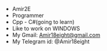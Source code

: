 - Amir2E
- Programmer
- Cpp - C#(going to learn)
- Like to work on WINDOWS
- My Gmail: Amir18eight@gmail.com
- My Telegram id: @Amir18eight

<!---
Amir-2E/Amir-2E is a ✨ special ✨ repository because its `README.md` (this file) appears on your GitHub profile.
You can click the Preview link to take a look at your changes.
--->
